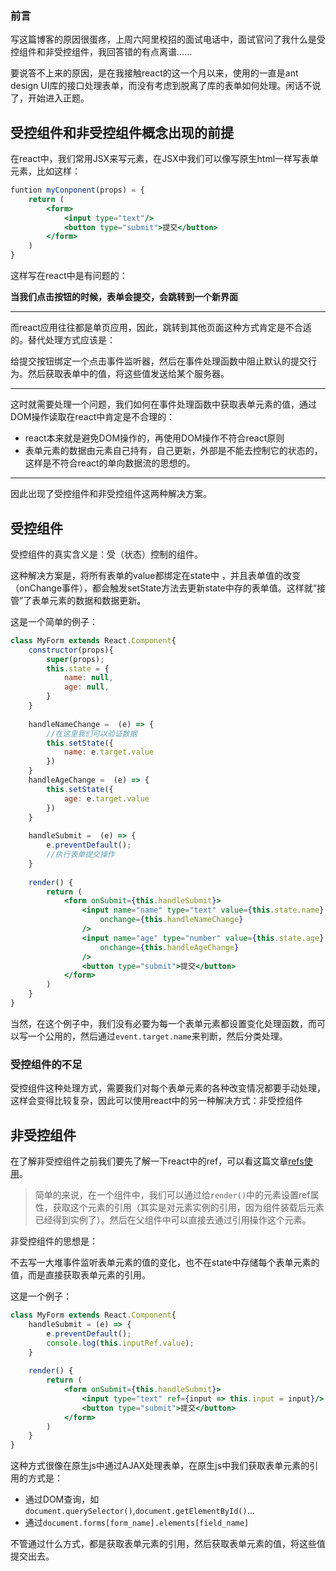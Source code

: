 ### 前言

写这篇博客的原因很蛋疼，上周六阿里校招的面试电话中，面试官问了我什么是受控组件和非受控组件，我回答错的有点离谱......

要说答不上来的原因，是在我接触react的这一个月以来，使用的一直是ant design UI库的接口处理表单，而没有考虑到脱离了库的表单如何处理。闲话不说了，开始进入正题。

## 受控组件和非受控组件概念出现的前提

在react中，我们常用JSX来写元素，在JSX中我们可以像写原生html一样写表单元素，比如这样：

```jsx
funtion myConponent(props) = {
    return (
    	<form>
    		<input type="text"/>
        	<button type="submit">提交</button>
    	</form>
    )
}
```

这样写在react中是有问题的：

**当我们点击按钮的时候，表单会提交，会跳转到一个新界面**

***

而react应用往往都是单页应用，因此，跳转到其他页面这种方式肯定是不合适的。替代处理方式应该是：

给提交按钮绑定一个点击事件监听器，然后在事件处理函数中阻止默认的提交行为。然后获取表单中的值，将这些值发送给某个服务器。

***

这时就需要处理一个问题，我们如何在事件处理函数中获取表单元素的值，通过DOM操作读取在react中肯定是不合理的：

- react本来就是避免DOM操作的，再使用DOM操作不符合react原则
- 表单元素的数据由元素自己持有，自己更新，外部是不能去控制它的状态的，这样是不符合react的单向数据流的思想的。

***

因此出现了受控组件和非受控组件这两种解决方案。

## 受控组件

受控组件的真实含义是：受（状态）控制的组件。

这种解决方案是，将所有表单的value都绑定在state中 ，并且表单值的改变（onChange事件），都会触发setState方法去更新state中存的表单值。这样就“接管”了表单元素的数据和数据更新。

这是一个简单的例子：

```jsx
class MyForm extends React.Component{
    constructor(props){
        super(props);
        this.state = {
            name: null,
            age: null,
        }
    }
    
    handleNameChange =  (e) => {
        //在这里我们可以验证数据
        this.setState({
            name: e.target.value
        })
    }
    handleAgeChange =  (e) => {
        this.setState({
            age: e.target.value
        })
    }
    
    handleSubmit =  (e) => {
        e.preventDefault();
        //执行表单提交操作
    }
    
    render() {
        return (
        	<form onSubmit={this.handleSubmit}>
            	<input name="name" type="text" value={this.state.name} 
                    onchange={this.handleNameChange}
                />
                <input name="age" type="number" value={this.state.age}
                	onchange={this.handleAgeChange}  
                />
                <button type="submit">提交</button>
            </form>
        )
    }
}
```

当然，在这个例子中，我们没有必要为每一个表单元素都设置变化处理函数，而可以写一个公用的，然后通过`event.target.name`来判断，然后分类处理。

### 受控组件的不足

受控组件这种处理方式，需要我们对每个表单元素的各种改变情况都要手动处理，这样会变得比较复杂，因此可以使用react中的另一种解决方式：非受控组件

## 非受控组件

在了解非受控组件之前我们要先了解一下react中的ref，可以看这篇文章[refs使用](https://react.docschina.org/docs/refs-and-the-dom.html)。

>  简单的来说，在一个组件中，我们可以通过给`render()`中的元素设置ref属性，获取这个元素的引用（其实是对元素实例的引用，因为组件装载后元素已经得到实例了）。然后在父组件中可以直接去通过引用操作这个元素。

非受控组件的思想是：

不去写一大堆事件监听表单元素的值的变化，也不在state中存储每个表单元素的值，而是直接获取表单元素的引用。

这是一个例子：

```jsx
class MyForm extends React.Component{
    handleSubmit = (e) => {
        e.preventDefault();
        console.log(this.inputRef.value);
    }
    
    render() {
        return (
        	<form onSubmit={this.handleSubmit}>
            	<input type="text" ref={input => this.input = input}/>
                <button type="submit">提交</button>
            </form>
        )
    }
}
```

这种方式很像在原生js中通过AJAX处理表单，在原生js中我们获取表单元素的引用的方式是：

- 通过DOM查询，如	`document.querySelector()`,`document.getElementById()`...
- 通过`document.forms[form_name].elements[field_name]`

不管通过什么方式，都是获取表单元素的引用，然后获取表单元素的值，将这些值提交出去。
